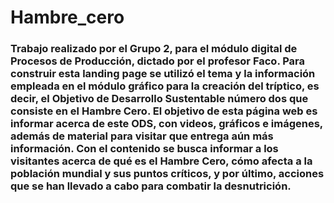 # Hambre_cero

### Trabajo realizado por el Grupo 2, para el módulo digital de Procesos de Producción, dictado por el profesor Faco. Para construir esta landing page se utilizó el tema y la información empleada en el módulo gráfico para la creación del tríptico, es decir, el Objetivo de Desarrollo Sustentable número dos que consiste en el Hambre Cero. El objetivo de esta página web es informar acerca de este ODS, con videos, gráficos e imágenes, además de material para visitar que entrega aún más información. Con el contenido se busca informar a los visitantes acerca de qué es el Hambre Cero, cómo afecta a la población mundial y sus puntos críticos, y por último, acciones que se han llevado a cabo para combatir la desnutrición.



